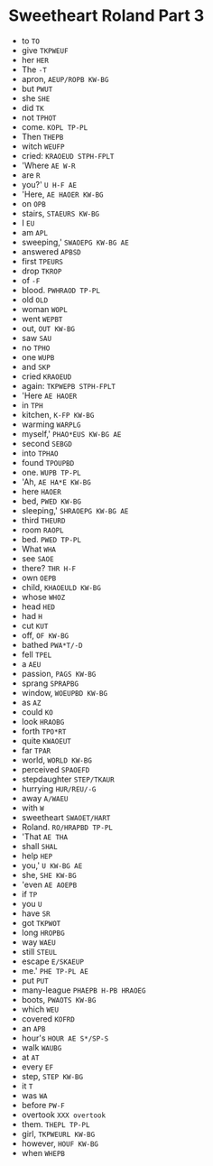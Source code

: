 # Sweetheart Roland Part 3

* to `TO`
* give `TKPWEUF`
* her `HER`
* The `-T`
* apron, `AEUP/ROPB KW-BG`
* but `PWUT`
* she `SHE`
* did `TK`
* not `TPHOT`
* come. `KOPL TP-PL`
* Then `THEPB`
* witch `WEUFP`
* cried: `KRAOEUD STPH-FPLT`
* 'Where `AE W-R`
* are `R`
* you?' `U H-F AE`
* 'Here, `AE HAOER KW-BG`
* on `OPB`
* stairs, `STAEURS KW-BG`
* I `EU`
* am `APL`
* sweeping,' `SWAOEPG KW-BG AE`
* answered `APBSD`
* first `TPEURS`
* drop `TKROP`
* of `-F`
* blood. `PWHRAOD TP-PL`
* old `OLD`
* woman `WOPL`
* went `WEPBT`
* out, `OUT KW-BG`
* saw `SAU`
* no `TPHO`
* one `WUPB`
* and `SKP`
* cried `KRAOEUD`
* again: `TKPWEPB STPH-FPLT`
* 'Here `AE HAOER`
* in `TPH`
* kitchen, `K-FP KW-BG`
* warming `WARPLG`
* myself,' `PHAO*EUS KW-BG AE`
* second `SEBGD`
* into `TPHAO`
* found `TPOUPBD`
* one. `WUPB TP-PL`
* 'Ah, `AE HA*E KW-BG`
* here `HAOER`
* bed, `PWED KW-BG`
* sleeping,' `SHRAOEPG KW-BG AE`
* third `THEURD`
* room `RAOPL`
* bed. `PWED TP-PL`
* What `WHA`
* see `SAOE`
* there? `THR H-F`
* own `OEPB`
* child, `KHAOEULD KW-BG`
* whose `WHOZ`
* head `HED`
* had `H`
* cut `KUT`
* off, `OF KW-BG`
* bathed `PWA*T/-D`
* fell `TPEL`
* a `AEU`
* passion, `PAGS KW-BG`
* sprang `SPRAPBG`
* window, `WOEUPBD KW-BG`
* as `AZ`
* could `KO`
* look `HRAOBG`
* forth `TPO*RT`
* quite `KWAOEUT`
* far `TPAR`
* world, `WORLD KW-BG`
* perceived `SPAOEFD`
* stepdaughter `STEP/TKAUR`
* hurrying `HUR/REU/-G`
* away `A/WAEU`
* with `W`
* sweetheart `SWAOET/HART`
* Roland. `RO/HRAPBD TP-PL`
* 'That `AE THA`
* shall `SHAL`
* help `HEP`
* you,' `U KW-BG AE`
* she, `SHE KW-BG`
* 'even `AE AOEPB`
* if `TP`
* you `U`
* have `SR`
* got `TKPWOT`
* long `HROPBG`
* way `WAEU`
* still `STEUL`
* escape `E/SKAEUP`
* me.' `PHE TP-PL AE`
* put `PUT`
* many-league `PHAEPB H-PB HRAOEG`
* boots, `PWAOTS KW-BG`
* which `WEU`
* covered `KOFRD`
* an `APB`
* hour's `HOUR AE S*/SP-S`
* walk `WAUBG`
* at `AT`
* every `EF`
* step, `STEP KW-BG`
* it `T`
* was `WA`
* before `PW-F`
* overtook `XXX overtook`
* them. `THEPL TP-PL`
* girl, `TKPWEURL KW-BG`
* however, `HOUF KW-BG`
* when `WHEPB`
